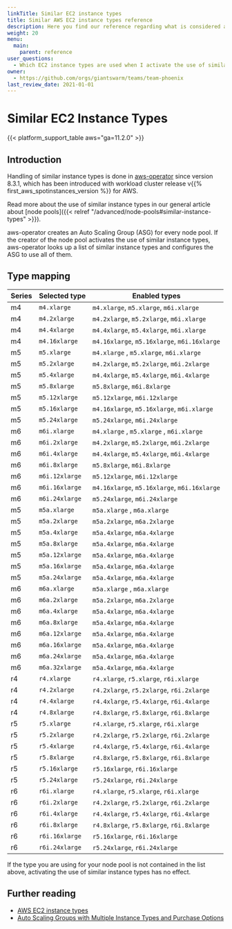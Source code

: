 ```yaml
---
linkTitle: Similar EC2 instance types
title: Similar AWS EC2 instance types reference
description: Here you find our reference regarding what is considered a similar instance type.
weight: 20
menu:
  main:
    parent: reference
user_questions:
  - Which EC2 instance types are used when I activate the use of similar instance types?
owner:
  - https://github.com/orgs/giantswarm/teams/team-phoenix
last_review_date: 2021-01-01
---
```


# Similar EC2 Instance Types

{{< platform_support_table aws="ga=11.2.0" >}}

## Introduction

Handling of similar instance types is done in [aws-operator](https://github.com/giantswarm/aws-operator) since version 8.3.1, which has been introduced with workload cluster release v{{% first_aws_spotinstances_version %}} for AWS.

Read more about the use of similar instance types in our general article about [node pools]({{< relref "/advanced/node-pools#similar-instance-types" >}}).

aws-operator creates an Auto Scaling Group (ASG) for every node pool. If the creator of the node pool activates the use of similar instance types, aws-operator looks up a list of similar instance types and configures the ASG to use all of them.

## Type mapping

| Series | Selected type  | Enabled types                                 |
|--------|----------------|-----------------------------------------------|
| m4     | `m4.xlarge`    | `m4.xlarge`, `m5.xlarge`, `m6i.xlarge`        |
| m4     | `m4.2xlarge`   | `m4.2xlarge`, `m5.2xlarge`, `m6i.xlarge`      |
| m4     | `m4.4xlarge`   | `m4.4xlarge`, `m5.4xlarge`, `m6i.xlarge`      |
| m4     | `m4.16xlarge`  | `m4.16xlarge`, `m5.16xlarge`, `m6i.16xlarge`  |
| m5     | `m5.xlarge`    | `m4.xlarge` , `m5.xlarge`, `m6i.xlarge`       |
| m5     | `m5.2xlarge`   | `m4.2xlarge`, `m5.2xlarge`, `m6i.2xlarge`     |
| m5     | `m5.4xlarge`   | `m4.4xlarge`, `m5.4xlarge`, `m6i.4xlarge`     |
| m5     | `m5.8xlarge`   | `m5.8xlarge`, `m6i.8xlarge`                   |
| m5     | `m5.12xlarge`  | `m5.12xlarge`, `m6i.12xlarge`                 |
| m5     | `m5.16xlarge`  | `m4.16xlarge`, `m5.16xlarge`, `m6i.xlarge`    |
| m5     | `m5.24xlarge`  | `m5.24xlarge`, `m6i.24xlarge`                 |
| m6     | `m6i.xlarge`   | `m4.xlarge` , `m5.xlarge` , `m6i.xlarge`      |
| m6     | `m6i.2xlarge`  | `m4.2xlarge`, `m5.2xlarge`, `m6i.2xlarge`     |
| m6     | `m6i.4xlarge`  | `m4.4xlarge`, `m5.4xlarge`, `m6i.4xlarge`     |
| m6     | `m6i.8xlarge`  | `m5.8xlarge`, `m6i.8xlarge`                   |
| m6     | `m6i.12xlarge` | `m5.12xlarge`, `m6i.12xlarge`                 |
| m6     | `m6i.16xlarge` | `m4.16xlarge`, `m5.16xlarge`, `m6i.16xlarge`  |
| m6     | `m6i.24xlarge` | `m5.24xlarge`, `m6i.24xlarge`                 |
| m5     | `m5a.xlarge`   | `m5a.xlarge` , `m6a.xlarge`                   |
| m5     | `m5a.2xlarge`  | `m5a.2xlarge`, `m6a.2xlarge`                  |
| m5     | `m5a.4xlarge`  | `m5a.4xlarge`, `m6a.4xlarge`                  |
| m5     | `m5a.8xlarge`  | `m5a.4xlarge`, `m6a.4xlarge`                  |
| m5     | `m5a.12xlarge` | `m5a.4xlarge`, `m6a.4xlarge`                  |
| m5     | `m5a.16xlarge` | `m5a.4xlarge`, `m6a.4xlarge`                  |
| m5     | `m5a.24xlarge` | `m5a.4xlarge`, `m6a.4xlarge`                  |
| m6     | `m6a.xlarge`   | `m5a.xlarge` , `m6a.xlarge`                   |
| m6     | `m6a.2xlarge`  | `m5a.2xlarge`, `m6a.2xlarge`                  |
| m6     | `m6a.4xlarge`  | `m5a.4xlarge`, `m6a.4xlarge`                  |
| m6     | `m6a.8xlarge`  | `m5a.4xlarge`, `m6a.4xlarge`                  |
| m6     | `m6a.12xlarge` | `m5a.4xlarge`, `m6a.4xlarge`                  |
| m6     | `m6a.16xlarge` | `m5a.4xlarge`, `m6a.4xlarge`                  |
| m6     | `m6a.24xlarge` | `m5a.4xlarge`, `m6a.4xlarge`                  |
| m6     | `m6a.32xlarge` | `m5a.4xlarge`, `m6a.4xlarge`                  |
| r4     | `r4.xlarge`    | `r4.xlarge`, `r5.xlarge`, `r6i.xlarge`        |
| r4     | `r4.2xlarge`   | `r4.2xlarge`, `r5.2xlarge`, `r6i.2xlarge`     |
| r4     | `r4.4xlarge`   | `r4.4xlarge`, `r5.4xlarge`, `r6i.4xlarge`     |
| r4     | `r4.8xlarge`   | `r4.8xlarge`, `r5.8xlarge`, `r6i.8xlarge`     |
| r5     | `r5.xlarge`    | `r4.xlarge`, `r5.xlarge`, `r6i.xlarge`        |
| r5     | `r5.2xlarge`   | `r4.2xlarge`, `r5.2xlarge`, `r6i.2xlarge`     |
| r5     | `r5.4xlarge`   | `r4.4xlarge`, `r5.4xlarge`, `r6i.4xlarge`     |
| r5     | `r5.8xlarge`   | `r4.8xlarge`, `r5.8xlarge`, `r6i.8xlarge`     |
| r5     | `r5.16xlarge`  | `r5.16xlarge`, `r6i.16xlarge`                 |
| r5     | `r5.24xlarge`  | `r5.24xlarge`, `r6i.24xlarge`                 |
| r6     | `r6i.xlarge`   | `r4.xlarge`, `r5.xlarge`, `r6i.xlarge`        |
| r6     | `r6i.2xlarge`  | `r4.2xlarge`, `r5.2xlarge`, `r6i.2xlarge`     |
| r6     | `r6i.4xlarge`  | `r4.4xlarge`, `r5.4xlarge`, `r6i.4xlarge`     |
| r6     | `r6i.8xlarge`  | `r4.8xlarge`, `r5.8xlarge`, `r6i.8xlarge`     |
| r6     | `r6i.16xlarge` | `r5.16xlarge`, `r6i.16xlarge`                 |
| r6     | `r6i.24xlarge` | `r5.24xlarge`, `r6i.24xlarge`                 |

If the type you are using for your node pool is not contained in the list above, activating the use of similar instance types has no effect.

## Further reading

- [AWS EC2 instance types](https://aws.amazon.com/ec2/instance-types/)
- [Auto Scaling Groups with Multiple Instance Types and Purchase Options](https://docs.aws.amazon.com/autoscaling/ec2/userguide/asg-purchase-options.html)
